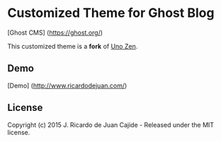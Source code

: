 # Customized Theme for Ghost Blog

[Ghost CMS] (https://ghost.org/)

This customized theme is a **fork** of [Uno Zen](https://github.com/Kikobeats/uno-zen).

## Demo

[Demo] (http://www.ricardodejuan.com/)

## License

Copyright (c) 2015 J. Ricardo de Juan Cajide - Released under the MIT license.